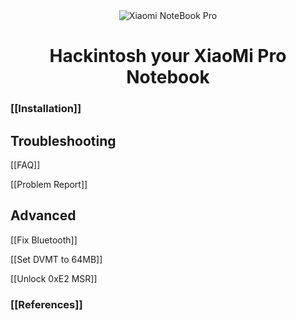 <div align="center">
<img src="https://github.com/daliansky/XiaoMi-Pro/raw/master/wiki/XiaoMiPro_home.jpg" alt="Xiaomi NoteBook Pro">
<h1>Hackintosh your XiaoMi Pro Notebook</h1>
</div>

### [[Installation]]

## Troubleshooting

[[FAQ]]

[[Problem Report]]

## Advanced

[[Fix Bluetooth]]

[[Set DVMT to 64MB]]

[[Unlock 0xE2 MSR]]

### [[References]]